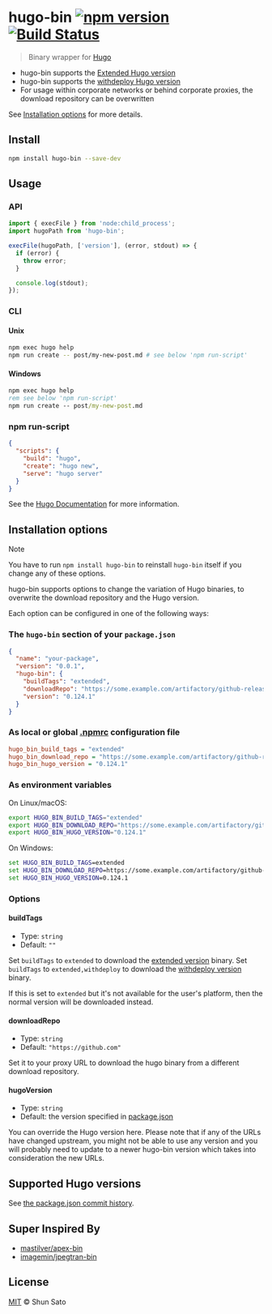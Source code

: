 # hugo-bin [![npm version](https://img.shields.io/npm/v/hugo-bin?logo=npm&logoColor=fff)](https://www.npmjs.com/package/hugo-bin) [![Build Status](https://img.shields.io/github/actions/workflow/status/fenneclab/hugo-bin/ci.yml?branch=main&label=CI&logo=github)](https://github.com/fenneclab/hugo-bin/actions/workflows/ci.yml?query=branch%3Amain)

> Binary wrapper for [Hugo](https://github.com/gohugoio/hugo)

- hugo-bin supports the [Extended Hugo version](https://github.com/gohugoio/hugo/releases/tag/v0.43)
- hugo-bin supports the [withdeploy Hugo version](https://github.com/gohugoio/hugo/releases/tag/v0.137.0)
- For usage within corporate networks or behind corporate proxies, the download repository can be overwritten

See [Installation options](#installation-options) for more details.

## Install

```sh
npm install hugo-bin --save-dev
```

## Usage

### API

```js
import { execFile } from 'node:child_process';
import hugoPath from 'hugo-bin';

execFile(hugoPath, ['version'], (error, stdout) => {
  if (error) {
    throw error;
  }

  console.log(stdout);
});
```

### CLI

#### Unix

```sh
npm exec hugo help
npm run create -- post/my-new-post.md # see below 'npm run-script'
```

#### Windows

```bat
npm exec hugo help
rem see below 'npm run-script'
npm run create -- post/my-new-post.md
```

### npm run-script

```json
{
  "scripts": {
    "build": "hugo",
    "create": "hugo new",
    "serve": "hugo server"
  }
}
```

See the [Hugo Documentation](https://gohugo.io/) for more information.

## Installation options

> [!NOTE]
> You have to run `npm install hugo-bin` to reinstall `hugo-bin` itself if you change any of these options.

hugo-bin supports options to change the variation of Hugo binaries, to overwrite the download repository and the Hugo version.

Each option can be configured in one of the following ways:

### The `hugo-bin` section of your `package.json`

```json
{
  "name": "your-package",
  "version": "0.0.1",
  "hugo-bin": {
    "buildTags": "extended",
    "downloadRepo": "https://some.example.com/artifactory/github-releases",
    "version": "0.124.1"
  }
}
```

### As local or global [.npmrc](https://docs.npmjs.com/files/npmrc) configuration file

```ini
hugo_bin_build_tags = "extended"
hugo_bin_download_repo = "https://some.example.com/artifactory/github-releases"
hugo_bin_hugo_version = "0.124.1"
```

### As environment variables

On Linux/macOS:

```sh
export HUGO_BIN_BUILD_TAGS="extended"
export HUGO_BIN_DOWNLOAD_REPO="https://some.example.com/artifactory/github-releases"
export HUGO_BIN_HUGO_VERSION="0.124.1"
```

On Windows:

```bat
set HUGO_BIN_BUILD_TAGS=extended
set HUGO_BIN_DOWNLOAD_REPO=https://some.example.com/artifactory/github-releases
set HUGO_BIN_HUGO_VERSION=0.124.1
```

### Options

#### buildTags

- Type: `string`
- Default: `""`

Set `buildTags` to `extended` to download the [extended version](https://github.com/gohugoio/hugo/releases/tag/v0.43) binary.
Set `buildTags` to `extended,withdeploy` to download the [withdeploy version](https://github.com/gohugoio/hugo/releases/tag/v0.137.0) binary.

If this is set to `extended` but it's not available for the user's platform, then the normal version will be downloaded instead.

#### downloadRepo

- Type: `string`
- Default: `"https://github.com"`

Set it to your proxy URL to download the hugo binary from a different download repository.

#### hugoVersion

- Type: `string`
- Default: the version specified in [package.json](package.json)

You can override the Hugo version here. Please note that if any of the URLs have changed upstream, you might not be able to use
any version and you will probably need to update to a newer hugo-bin version which takes into consideration the new URLs.

## Supported Hugo versions

See [the package.json commit history](https://github.com/fenneclab/hugo-bin/commits/main/package.json).

## Super Inspired By

- [mastilver/apex-bin](https://github.com/mastilver/apex-bin)
- [imagemin/jpegtran-bin](https://github.com/imagemin/jpegtran-bin)

## License

[MIT](LICENSE) © Shun Sato
